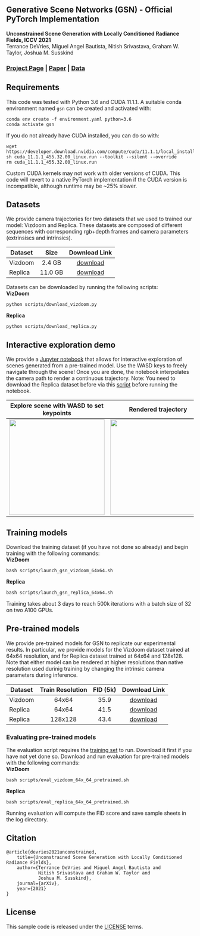 ## Generative Scene Networks (GSN) - Official PyTorch Implementation
**Unconstrained Scene Generation with Locally Conditioned Radiance Fields, ICCV 2021**<br>
Terrance DeVries, Miguel Angel Bautista, Nitish Srivastava, Graham W. Taylor, Joshua M. Susskind<br>

### [Project Page](https://apple.github.io/ml-gsn/) | [Paper](https://arxiv.org/abs/2104.00670) | [Data](#datasets)

## Requirements
This code was tested with Python 3.6 and CUDA 11.1.1. A suitable conda environment named `gsn` can be created and activated with:
```
conda env create -f environment.yaml python=3.6
conda activate gsn
```
If you do not already have CUDA installed, you can do so with:
```
wget https://developer.download.nvidia.com/compute/cuda/11.1.1/local_installers/cuda_11.1.1_455.32.00_linux.run
sh cuda_11.1.1_455.32.00_linux.run --toolkit --silent --override
rm cuda_11.1.1_455.32.00_linux.run
```
Custom CUDA kernels may not work with older versions of CUDA. This code will revert to a native PyTorch implementation if the CUDA version is incompatible, although runtime may be ~25% slower.

## Datasets
We provide camera trajectories for two datasets that we used to trained our model: Vizdoom and Replica. These datasets are composed of different sequences with corresponding rgb+depth frames and camera parameters (extrinsiscs and intrinsics).

Dataset | Size | Download Link
--- | :---: | :---:
Vizdoom | 2.4 GB | [download](<https://docs-assets.developer.apple.com/ml-research/datasets/gsn/vizdoom.zip>)
Replica | 11.0 GB | [download](<https://docs-assets.developer.apple.com/ml-research/datasets/gsn/replica.zip>)

Datasets can be downloaded by running the following scripts:  
**VizDoom**<br>
```
python scripts/download_vizdoom.py
```
**Replica**<br>
```
python scripts/download_replica.py
```

## Interactive exploration demo
We provide a [Jupyter notebook](notebooks/walkthrough_demo.ipynb) that allows for interactive exploration of scenes generated from a pre-trained model. Use the WASD keys to freely navigate through the scene! Once you are done, the notebook interpolates the camera path to render a continuous trajectory. Note: You need to download the Replica dataset before via this [script](scripts/download_replica.py) before running the notebook.

Explore scene with WASD to set keypoints | Rendered trajectory
:---: | :---:
<img src="./assets/keyframes.gif" width=256px> | <img src="./assets/camera_trajectory.gif" width=256px>

## Training models
Download the training dataset (if you have not done so already) and begin training with the following commands:  
**VizDoom**<br>
```
bash scripts/launch_gsn_vizdoom_64x64.sh
```

**Replica**<br>
```
bash scripts/launch_gsn_replica_64x64.sh
```

Training takes about 3 days to reach 500k iterations with a batch size of 32 on two A100 GPUs.

## Pre-trained models
We provide pre-trained models for GSN to replicate our experimental results. In particular, we provide models for the Vizdoom dataset trained at 64x64 resolution, and for Replica dataset trained at 64x64 and 128x128. Note that either model can be rendered at higher resolutions than native resolution used durinig training by changing the intrinsic camera parameters during inference.

Dataset | Train Resolution | FID (5k) | Download Link
--- | :---: | :---: | :---: 
Vizdoom | 64x64 | 35.9 | [download](<https://docs-assets.developer.apple.com/ml-research/models/gsn/vizdoom_64x64.ckpt>)
Replica | 64x64 | 41.5 | [download](<https://docs-assets.developer.apple.com/ml-research/models/gsn/replica_64x64.ckpt>)
Replica | 128x128 | 43.4 | [download](<https://docs-assets.developer.apple.com/ml-research/models/gsn/replica_128x128.ckpt>)

### Evaluating pre-trained models
The evaluation script requires the [training set](#datasets) to run. Download it first if you have not yet done so.
Download and run evaluation for pre-trained models with the following commands:  
**VizDoom**<br>
```
bash scripts/eval_vizdoom_64x_64_pretrained.sh
```
**Replica**<br>
```
bash scripts/eval_replica_64x_64_pretrained.sh
```
Running evaluation will compute the FID score and save sample sheets in the log directory.

## Citation
```
@article{devries2021unconstrained,
    title={Unconstrained Scene Generation with Locally Conditioned Radiance Fields},
    author={Terrance DeVries and Miguel Angel Bautista and 
            Nitish Srivastava and Graham W. Taylor and 
            Joshua M. Susskind},
    journal={arXiv},
    year={2021}
}
```
## License
This sample code is released under the [LICENSE](LICENSE) terms.
